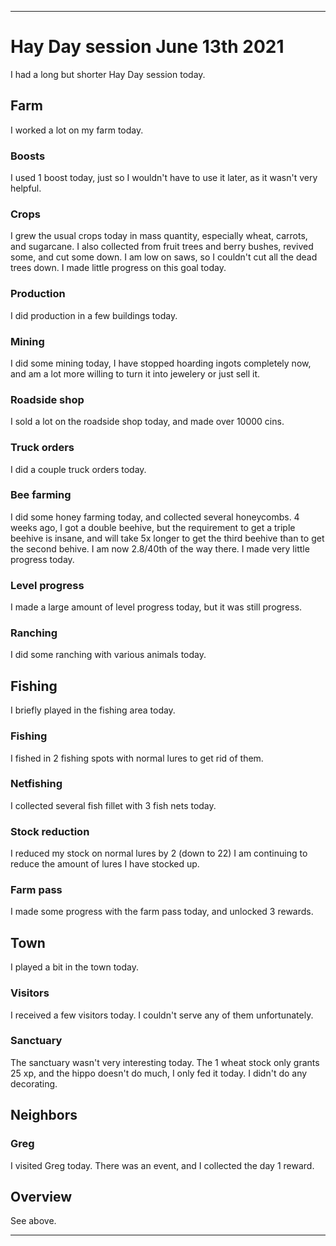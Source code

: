 
***

# Hay Day session June 13th 2021

I had a long but shorter Hay Day session today.

## Farm

I worked a lot on my farm today.

### Boosts

I used 1 boost today, just so I wouldn't have to use it later, as it wasn't very helpful.

### Crops

I grew the usual crops today in mass quantity, especially wheat, carrots, and sugarcane. I also collected from fruit trees and berry bushes, revived some, and cut some down. I am low on saws, so I couldn't cut all the dead trees down. I made little progress on this goal today.

### Production

<!--
I did production in almost all production buildings today, as I didn't produce anything in the jeweler. I was up to normal speed on collecting and restocking production buildings.!-->

I did production in a few buildings today.

### Mining

I did some mining today, I have stopped hoarding ingots completely now, and am a lot more willing to turn it into jewelery or just sell it.

### Roadside shop

I sold a lot on the roadside shop today, and made over 10000 cins.

### Truck orders

I did a couple truck orders today.

### Bee farming

I did some honey farming today, and collected several honeycombs. 4 weeks ago, I got a double beehive, but the requirement to get a triple beehive is insane, and will take 5x longer to get the third beehive than to get the second behive. I am now 2.8/40th of the way there. I made very little progress today.

### Level progress

I made a large amount of level progress today, but it was still progress.

### Ranching

I did some ranching with various animals today.

## Fishing

I briefly played in the fishing area today.

### Fishing

I fished in 2 fishing spots with normal lures to get rid of them.

### Netfishing

I collected several fish fillet with 3 fish nets today.

### Stock reduction

I reduced my stock on normal lures by 2 (down to 22) I am continuing to reduce the amount of lures I have stocked up.

### Farm pass

I made some progress with the farm pass today, and unlocked 3 rewards.

## Town

I played a bit in the town today.

### Visitors

I received a few visitors today. I couldn't serve any of them unfortunately.

### Sanctuary

The sanctuary wasn't very interesting today. The 1 wheat stock only grants 25 xp, and the hippo doesn't do much, I only fed it today. I didn't do any decorating.

## Neighbors

### Greg

I visited Greg today. There was an event, and I collected the day 1 reward.

## Overview

See above.

***

<!-- Status file V1 is Clash of Clans, I made an error and went to this tab and posted before realizing

!-->
